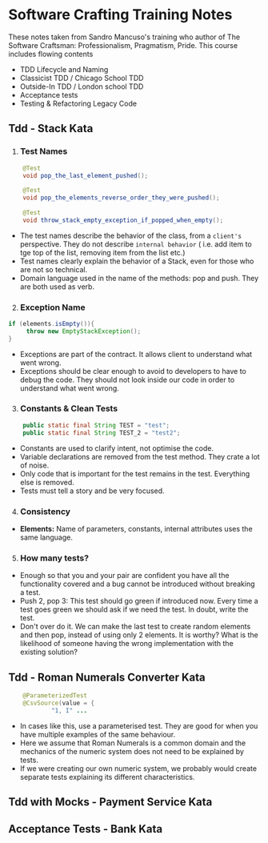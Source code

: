 # Software Crafting Training Notes

These notes taken from Sandro Mancuso's training who author of The Software Craftsman: Professionalism, Pragmatism, Pride.
This course includes flowing contents

+ TDD Lifecycle and Naming
+ Classicist TDD / Chicago School TDD
+ Outside-In TDD / London school TDD
+ Acceptance tests
+ Testing & Refactoring Legacy Code

## Tdd - Stack Kata

1. ### Test Names

```java 
    @Test
    void pop_the_last_element_pushed();
    
    @Test
    void pop_the_elements_reverse_order_they_were_pushed();
    
    @Test
    void throw_stack_empty_exception_if_popped_when_empty();
````
+  The test names describe the behavior of the class, from a `client's` perspective.  They do not describe `internal behavior` ( i.e. add item to tge top of the list, removing item from the list etc.)
+  Test names clearly explain the behavior of a Stack, even for those who are not so technical.
+  Domain language used in the name of the methods: pop and push. They are both used as verb.

2. ### Exception Name

```java 
if (elements.isEmpty()){
     throw new EmptyStackException();
}
````

+  Exceptions are part of the contract. It allows client to understand what went wrong.
+  Exceptions should be clear enough to avoid to developers to have to debug the code. They should not look inside our code in order to understand what went wrong.
3. ### Constants & Clean Tests

````java
    public static final String TEST = "test";
    public static final String TEST_2 = "test2";
````

+  Constants are used to clarify intent, not optimise the code.
+  Variable declarations are removed from the test method. They crate a lot of noise.
+  Only code that is important for the test remains in the test. Everything else is removed.
+  Tests must tell a story and be very focused.

4. ### Consistency
+ **Elements:** Name of parameters, constants, internal attributes uses the same language.

5. ### How many tests?

+ Enough so that you and your pair are confident you have all the functionality covered and a bug cannot be introduced without breaking a test.
+ Push 2, pop 3: This test should go green if introduced now. Every time a test goes green we should ask if we need the test. In doubt, write the test.
+ Don't over do it. We can make the last test to create random elements and then pop, instead of using only 2 elements. It is worthy? What is the likelihood of someone having the wrong implementation with the existing solution?


## Tdd - Roman Numerals Converter Kata

````java
    @ParameterizedTest
    @CsvSource(value = {
            "1, I" ...
````

+ In cases like this, use a parameterised test. They are good for when you have multiple examples of the same behaviour.
+ Here we assume that Roman Numerals is a common domain and the mechanics of the numeric system does not need to be explained by tests.
+ If we were creating our own numeric system, we probably would create separate tests explaining its different characteristics.

## Tdd with Mocks - Payment Service Kata


## Acceptance Tests - Bank Kata
